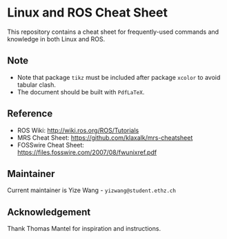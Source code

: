 # Linux and ROS Cheat Sheet

This repository contains a cheat sheet for frequently-used commands and knowledge in both Linux and ROS.

## Note

- Note that package `tikz` must be included after package `xcolor` to avoid tabular clash.
- The document should be built with `PdfLaTeX`.

## Reference

- ROS Wiki: http://wiki.ros.org/ROS/Tutorials
- MRS Cheat Sheet: https://github.com/klaxalk/mrs-cheatsheet
- FOSSwire Cheat Sheet: https://files.fosswire.com/2007/08/fwunixref.pdf

## Maintainer

Current maintainer is Yize Wang - `yizwang@student.ethz.ch`

## Acknowledgement

Thank Thomas Mantel for inspiration and instructions.
